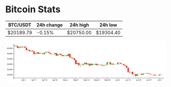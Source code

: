 # Bitcoin Stats

BTC/USDT|24h change|24h high|24h low|
|---|---|---|---|
|$20189.79|-0.15%|$20750.00|$19304.40|

<img src="./chart.svg">
